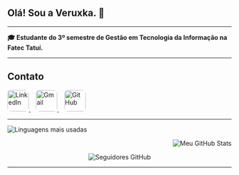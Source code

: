 ## Olá! Sou a Veruxka. 👋

---

**🎓 Estudante do 3º semestre de Gestão em Tecnologia da Informação na Fatec Tatuí.**  
 
---
  
  ##  Contato


<p alinhar="centro">
  <a href="https://www.linkedin.com/in/veruxka fakri bratkauskas" target="_blank">
    <img src="https://cdn.jsdelivr.net/gh/devicons/devicon/icons/linkedin/linkedin-original.svg" alt="LinkedIn" width="48" style="border-radius: 8px;" />
  </a>
  &nbsp;&nbsp;
  <a href="mailto:veruxkafakri@gmail.com" target="_blank">
    <img src="https://upload.wikimedia.org/wikipedia/commons/4/4e/Gmail_Icon.png" alt="Gmail" width="48" style="border-radius: 8px;" />
  </a>
  &nbsp;&nbsp;
  <a href="https://github.com/veruxkafakri" target="_blank">
    <img src="https://cdn.jsdelivr.net/gh/devicons/devicon/icons/github/github-original.svg" alt="GitHub" width="48" style="border-radius: 8px;" />
  </a>
</p>

---

<p align="left">
  <img src="https://github-readme-stats.vercel.app/api/top-langs/?username=veruxka&layout=compact&langs_count=6&theme=dracula" alt="Linguagens mais usadas" />
</p>

<p align="right">
  <img src="https://github-readme-stats.vercel.app/api?username=veruxka&show_icons=true&theme=dracula&count_private=true" alt="Meu GitHub Stats" />
</p>

<p align="center">
  <img src="https://img.shields.io/github/followers/veruxka?label=Seguidores&style=social" alt="Seguidores GitHub" />
</p>

---




 

